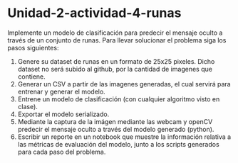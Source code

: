 # Unidad-2-actividad-4-runas


Implemente un modelo de clasificación para predecir el mensaje oculto a través de un conjunto de runas. Para llevar solucionar el problema siga los pasos siguientes:

1. Genere su dataset de runas en un formato de 25x25 pixeles. Dicho dataset no será subido al github, por la cantidad de imagenes que contiene.
2. Generar un CSV a partir de las imagenes generadas, el cual servirá para entrenar y generar el modelo.
3. Entrene un modelo de clasificación (con cualquier algoritmo visto en clase).
4. Exportar el modelo serializado.
5. Mediante la captura de la imágen mediante las webcam y openCV predecir el mensaje oculto a través del modelo generado (python).
6. Escribir un reporte en un notebook que muestre la información relativa a las métricas de evaluación del modelo, junto a los scripts generados para cada paso del problema.
